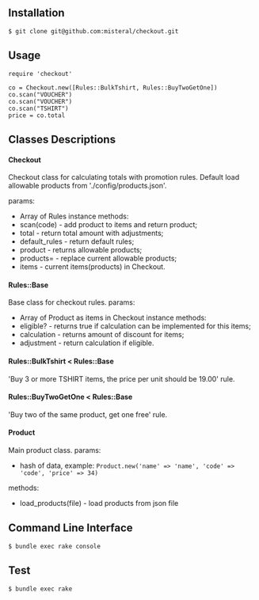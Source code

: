## Installation

`$ git clone git@github.com:misteral/checkout.git`

## Usage
```
require 'checkout'

co = Checkout.new([Rules::BulkTshirt, Rules::BuyTwoGetOne])
co.scan("VOUCHER")
co.scan("VOUCHER")
co.scan("TSHIRT")
price = co.total
```


## Classes Descriptions

#### Checkout
Checkout class for calculating totals with promotion rules.
Default load allowable products from './config/products.json'.

params:
  * Array of Rules
instance methods:
  * scan(code) - add product to items and return product;
  * total - return total amount with adjustments;
  * default_rules - return default rules;
  * product - returns allowable products;
  * products= - replace current allowable products;
  * items - current items(products) in Checkout.

#### Rules::Base
Base class for checkout rules.
params:
  * Array of Product as items in Checkout
instance methods:
  * eligible? - returns true if calculation can be implemented for this items;
  * calculation - returns amount of discount for items;
  * adjustment - return calculation if eligible.

#### Rules::BulkTshirt < Rules::Base
'Buy 3 or more TSHIRT items, the price per unit should be 19.00' rule.

#### Rules::BuyTwoGetOne < Rules::Base
'Buy two of the same product, get one free' rule.

#### Product
Main product class.
params:
  * hash of data, example: `Product.new('name' => 'name', 'code' => 'code', 'price' => 34)`

methods:
  * load_products(file) - load products from json file

## Command Line Interface

```
$ bundle exec rake console
```

## Test
```
$ bundle exec rake
```
